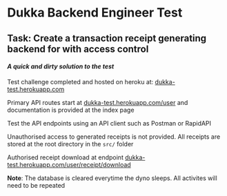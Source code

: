 # Dukka Backend Engineer Test

## Task: Create a transaction receipt generating backend for with access control


#### _A quick and dirty solution to the test_

Test challenge completed and hosted on heroku at:
[dukka-test.herokuapp.com](dukka-test.herokuapp.com)

Primary API routes start at [dukka-test.herokuapp.com/user](dukka-test.herokuapp.com/user) and documentation is provided at the index page

Test the API endpoints using an API client such as Postman or RapidAPI

Unauthorised access to generated receipts is not provided. All receipts are stored at the root
directory in the `src/` folder

Authorised receipt download at endpoint [dukka-test.herokuapp.com/user/receipt/download](dukka-test.herokuapp.com/user/receipt/download)

**Note**: The database is cleared everytime the dyno sleeps. All activites will need to be repeated
